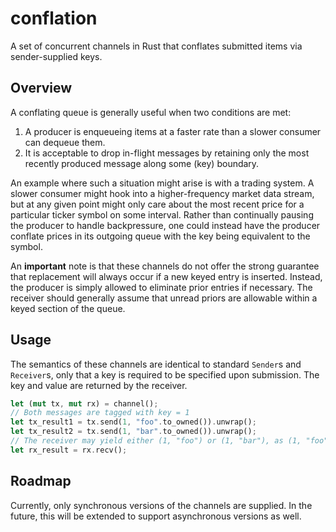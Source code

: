 # conflation

A set of concurrent channels in Rust that conflates submitted items via sender-supplied keys.

## Overview

A conflating queue is generally useful when two conditions are met:
1. A producer is enqueueing items at a faster rate than a slower consumer can dequeue them.
2. It is acceptable to drop in-flight messages by retaining only the most recently produced message along some (key) boundary.

An example where such a situation might arise is with a trading system. 
A slower consumer might hook into a higher-frequency market data stream, but at any given point
might only care about the most recent price for a particular ticker symbol on some interval. Rather
than continually pausing the producer to handle backpressure, one could instead have the producer
conflate prices in its outgoing queue with the key being equivalent to the symbol.

An **important** note is that these channels do not offer the strong guarantee that 
replacement will always occur if a new keyed entry is inserted. Instead, the producer is
simply allowed to eliminate prior entries if necessary. The receiver should
generally assume that unread priors are allowable within a keyed section of the queue.

## Usage

The semantics of these channels are identical to standard `Sender`s and `Receiver`s,
only that a key is required to be specified upon submission. The key and value are
returned by the receiver.

```rust
let (mut tx, mut rx) = channel();
// Both messages are tagged with key = 1
let tx_result1 = tx.send(1, "foo".to_owned()).unwrap();
let tx_result2 = tx.send(1, "bar".to_owned()).unwrap();
// The receiver may yield either (1, "foo") or (1, "bar"), as (1, "foo") is allowed to be conflated
let rx_result = rx.recv();
```

## Roadmap

Currently, only synchronous versions of the channels are supplied. In the future,
this will be extended to support asynchronous versions as well.
